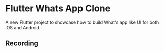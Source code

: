 # Flutter Whats App Clone

A new Flutter project to showcase how to build What's app like UI for both iOS and Android.

## Recording



